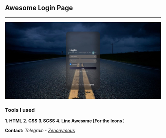 ## Awesome Login Page
---
![Awesome-Login-UI](assets/img/UI.jpg)

### Tools I used
**1. HTML**
**2. CSS**
**3. SCSS**
**4. Line Awesome [For the Icons ]**

**Contact:** *Telegram - <a href="https://t.me/Zenonymous">Zenonymous</a>*